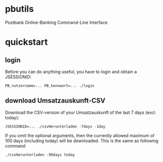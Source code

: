 # pbutils

Postbank Online-Banking Command-Line Interface

# quickstart

## login

Before you can do anything useful, you have to login and obtain a
JSESSIONID:

    PB_nutzername=... PB_kennwort=... ./login

## download Umsatzauskunft-CSV

Download the CSV-version of your Umsatzauskunft of the last 7 days
(excl. today):

    JSESSIONID=... ./csvHerunterladen -7days -1day

If you omit the optional arguments, then the currently allowed maximum of
100 days (including today) will be downloaded. This is the same as following
command:

    ./csvHerunterladen -99days today
